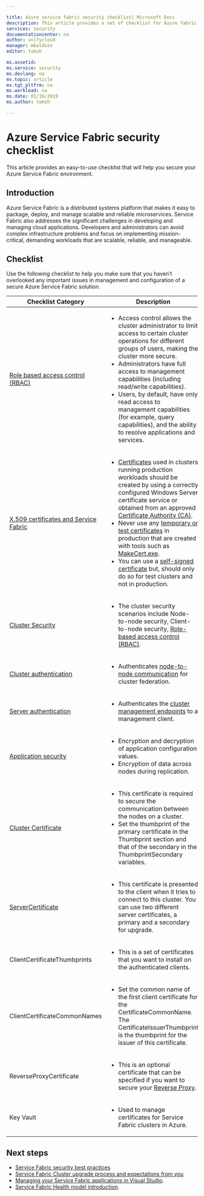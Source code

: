 ```yaml
---

title: Azure service fabric security checklist| Microsoft Docs
description: This article provides a set of checklist for Azure fabric security security.
services: security
documentationcenter: na
author: unifycloud
manager: mbaldwin
editor: tomsh

ms.assetid:
ms.service: security
ms.devlang: na
ms.topic: article
ms.tgt_pltfrm: na
ms.workload: na
ms.date: 01/16/2019
ms.author: tomsh

---
```

# Azure Service Fabric security checklist
This article provides an easy-to-use checklist that will help you secure your Azure Service Fabric environment.

## Introduction
Azure Service Fabric is a distributed systems platform that makes it easy to package, deploy, and manage scalable and reliable microservices. Service Fabric also addresses the significant challenges in developing and managing cloud applications. Developers and administrators can avoid complex infrastructure problems and focus on implementing mission-critical, demanding workloads that are scalable, reliable, and manageable.

## Checklist
Use the following checklist to help you make sure that you haven’t overlooked any important issues in management and configuration of a secure Azure Service Fabric solution.


|Checklist Category| Description |
| ------------ | -------- |
|[Role based access control (RBAC)](https://docs.microsoft.com/azure/service-fabric/service-fabric-cluster-security-roles) | <ul><li>Access control allows the cluster administrator to limit access to certain cluster operations for different groups of users, making the cluster more secure.</li><li>Administrators have full access to management capabilities (including read/write capabilities). </li><li>	Users, by default, have only read access to management capabilities (for example, query capabilities), and the ability to resolve applications and services.</li></ul>|
|[X.509 certificates and Service Fabric](https://docs.microsoft.com/azure/service-fabric/service-fabric-cluster-security) | <ul><li>[Certificates](https://docs.microsoft.com/dotnet/framework/wcf/feature-details/working-with-certificates) used in clusters running production workloads should be created by using a correctly configured Windows Server certificate service or obtained from an approved [Certificate Authority (CA)](https://en.wikipedia.org/wiki/Certificate_authority).</li><li>Never use any [temporary or test certificates](https://docs.microsoft.com/dotnet/framework/wcf/feature-details/how-to-create-temporary-certificates-for-use-during-development) in production that are created with tools such as [MakeCert.exe](https://msdn.microsoft.com/library/windows/desktop/aa386968.aspx). </li><li>You can use a [self-signed certificate](https://docs.microsoft.com/azure/service-fabric/service-fabric-windows-cluster-x509-security) but, should only do so for test clusters and not in production.</li></ul>|
|[Cluster Security](https://docs.microsoft.com/azure/service-fabric/service-fabric-cluster-security) | <ul><li>The cluster security scenarios include Node-to-node security, Client-to-node security, [Role-based access control (RBAC)](https://docs.microsoft.com/azure/service-fabric/service-fabric-cluster-security-roles).</li></ul>|
|[Cluster authentication](https://docs.microsoft.com/azure/service-fabric/service-fabric-cluster-creation-via-arm) | <ul><li>Authenticates [node-to-node communication](https://github.com/MicrosoftDocs/azure-docs/blob/master/articles/service-fabric/service-fabric-cluster-security.md) for cluster federation. </li></ul>|
|[Server authentication](https://docs.microsoft.com/azure/service-fabric/service-fabric-cluster-creation-via-arm) | <ul><li>Authenticates the [cluster management endpoints](https://docs.microsoft.com/azure/service-fabric/service-fabric-cluster-creation-via-portal) to a management client.</li></ul>|
|[Application security](https://docs.microsoft.com/azure/service-fabric/service-fabric-cluster-creation-via-arm)| <ul><li>Encryption and decryption of application configuration values.</li><li>	Encryption of data across nodes during replication.</li></ul>|
|[Cluster Certificate](https://docs.microsoft.com/azure/service-fabric/service-fabric-windows-cluster-x509-security) | <ul><li>This certificate is required to secure the communication between the nodes on a cluster.</li><li>	Set the thumbprint of the primary certificate in the Thumbprint section and that of the secondary in the ThumbprintSecondary variables.</li></ul>|
|[ServerCertificate](https://docs.microsoft.com/azure/service-fabric/service-fabric-windows-cluster-x509-security)| <ul><li>This certificate is presented to the client when it tries to connect to this cluster. You can use two different server certificates, a primary and a secondary for upgrade.</li></ul>|
|ClientCertificateThumbprints| <ul><li>This is a set of certificates that you want to install on the authenticated clients. </li></ul>|
|ClientCertificateCommonNames| <ul><li>Set the common name of the first client certificate for the CertificateCommonName. The CertificateIssuerThumbprint is the thumbprint for the issuer of this certificate. </li></ul>|
|ReverseProxyCertificate| <ul><li>This is an optional certificate that can be specified if you want to secure your [Reverse Proxy](https://docs.microsoft.com/azure/service-fabric/service-fabric-reverseproxy). </li></ul>|
|Key Vault| <ul><li>Used to manage certificates for Service Fabric clusters in Azure.  </li></ul>|


## Next steps

- [Service Fabric security best practices](azure-service-fabric-security-best-practices.md)
- [Service Fabric Cluster upgrade process and expectations from you](https://docs.microsoft.com/azure/service-fabric/service-fabric-cluster-upgrade)
- [Managing your Service Fabric applications in Visual Studio](https://docs.microsoft.com/azure/service-fabric/service-fabric-manage-application-in-visual-studio).
- [Service Fabric Health model introduction](https://docs.microsoft.com/azure/service-fabric/service-fabric-health-introduction).
